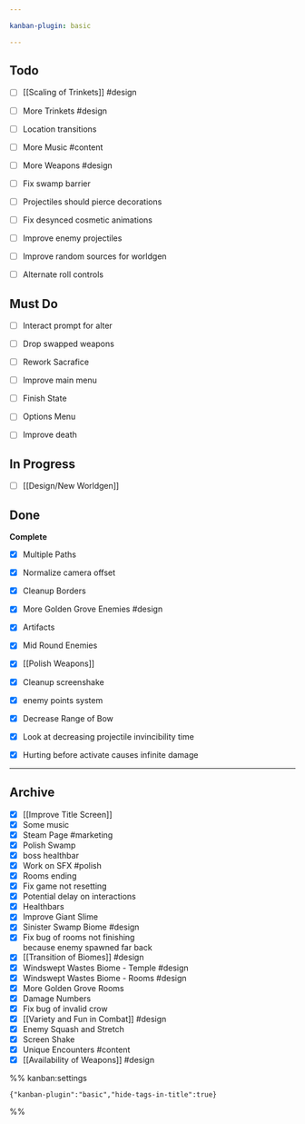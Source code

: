 ```yaml
---

kanban-plugin: basic

---
```


## Todo

- [ ] [[Scaling of Trinkets]] #design
- [ ] More Trinkets #design
- [ ] Location transitions
- [ ] More Music #content
- [ ] More Weapons #design
- [ ] Fix swamp barrier
- [ ] Projectiles should pierce decorations
- [ ] Fix desynced cosmetic animations
- [ ] Improve enemy projectiles
- [ ] Improve random sources for worldgen
- [ ] Alternate roll controls


## Must Do

- [ ] Interact prompt for alter
- [ ] Drop swapped weapons
- [ ] Rework Sacrafice
- [ ] Improve main menu
- [ ] Finish State
- [ ] Options Menu
- [ ] Improve death


## In Progress

- [ ] [[Design/New Worldgen]]


## Done

**Complete**
- [x] Multiple Paths
- [x] Normalize camera offset
- [x] Cleanup Borders
- [x] More Golden Grove Enemies #design
- [x] Artifacts
- [x] Mid Round Enemies
- [x] [[Polish Weapons]]
- [x] Cleanup screenshake
- [x] enemy points system
- [x] Decrease Range of Bow
- [x] Look at decreasing projectile invincibility time
- [x] Hurting before activate causes infinite damage


***

## Archive

- [x] [[Improve Title Screen]]
- [x] Some music
- [x] Steam Page #marketing
- [x] Polish Swamp
- [x] boss healthbar
- [x] Work on SFX #polish
- [x] Rooms ending
- [x] Fix game not resetting
- [x] Potential delay on interactions
- [x] Healthbars
- [x] Improve Giant Slime
- [x] Sinister Swamp Biome #design
- [x] Fix bug of rooms not finishing<br>because enemy spawned far back
- [x] [[Transition of Biomes]] #design
- [x] Windswept Wastes Biome - Temple #design
- [x] Windswept Wastes Biome - Rooms #design
- [x] More Golden Grove Rooms
- [x] Damage Numbers
- [x] Fix bug of invalid crow
- [x] [[Variety and Fun in Combat]] #design
- [x] Enemy Squash and Stretch
- [x] Screen Shake
- [x] Unique Encounters #content
- [x] [[Availability of Weapons]] #design

%% kanban:settings
```
{"kanban-plugin":"basic","hide-tags-in-title":true}
```
%%